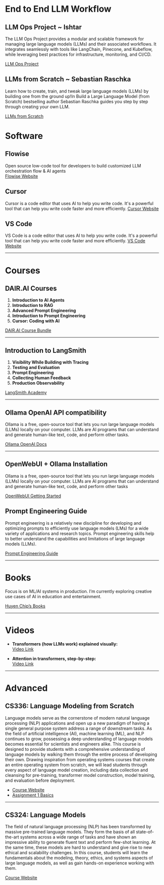 # End to End LLM Workflow

## LLM Ops Project ~ Ishtar
The LLM Ops Project provides a modular and scalable framework for managing large language models (LLMs) and their associated workflows. It integrates seamlessly with tools like LangChain, Pinecone, and Kubeflow, while leveraging best practices for infrastructure, monitoring, and CI/CD.

[LLM Ops Project](https://github.com/davestroud/llmops_langchain)


## LLMs from Scratch ~ Sebastian Raschka
Learn how to create, train, and tweak large language models (LLMs) by building one from the ground up!In Build a Large Language Model (from Scratch) bestselling author Sebastian Raschka guides you step by step through creating your own LLM.

[LLMs from Scratch](https://github.com/rasbt/LLMs-from-scratch)

# Software

## Flowise
Open source low-code tool for developers to build customized LLM orchestration flow & AI agents  
[Flowise Website](https://flowiseai.com/)

## Cursor
Cursor is a code editor that uses AI to help you write code. It's a powerful tool that can help you write code faster and more efficiently.
[Cursor Website](https://www.cursor.com/)

## VS Code
VS Code is a code editor that uses AI to help you write code. It's a powerful tool that can help you write code faster and more efficiently.
[VS Code Website](https://code.visualstudio.com/)


---

# Courses

## DAIR.AI Courses
1. **Introduction to AI Agents**  
2. **Introduction to RAG**  
3. **Advanced Prompt Engineering**  
4. **Introduction to Prompt Engineering**  
5. **Cursor: Coding with AI**  

[DAIR.AI Course Bundle](https://dair-ai.thinkific.com/bundles/pro)

---

## Introduction to LangSmith
1. **Visibility While Building with Tracing**  
2. **Testing and Evaluation**  
3. **Prompt Engineering**  
4. **Collecting Human Feedback**  
5. **Production Observability**

[LangSmith Academy](https://academy.langchain.com/enrollments)

---

## Ollama OpenAI API compatibility

Ollama is a free, open-source tool that lets you run large language models (LLMs) locally on your computer. LLMs are AI programs that can understand and generate human-like text, code, and perform other tasks.

[Ollama OpenAI Docs](https://github.com/ollama/ollama/blob/main/docs/openai.md)

---

## OpenWebUI + Ollama Installation

Ollama is a free, open-source tool that lets you run large language models (LLMs) locally on your computer. LLMs are AI programs that can understand and generate human-like text, code, and perform other tasks

[OpenWebUI Getting Started](https://docs.openwebui.com/getting-started/)


## Prompt Engineering Guide
Prompt engineering is a relatively new discipline for developing and optimizing prompts to efficiently use language models (LMs) for a wide variety of applications and research topics. Prompt engineering skills help to better understand the capabilities and limitations of large language models (LLMs).

[Prompt Engineering Guide](https://www.promptingguide.ai/)

---

# Books
Focus is on ML/AI systems in production. I’m currently exploring creative use cases of AI in education and entertainment.

[Huyen Chip’s Books](https://huyenchip.com/books/)

---

# Videos

- **Transformers (how LLMs work) explained visually:**  
  [Video Link](https://www.youtube.com/watch?v=wjZofJX0v4M&t=842s)

- **Attention in transformers, step-by-step:**  
  [Video Link](https://www.youtube.com/watch?v=eMlx5fFNoYc&t=514s)

---

# Advanced

## CS336: Language Modeling from Scratch
Language models serve as the cornerstone of modern natural language processing (NLP) applications and open up a new paradigm of having a single general purpose system address a range of downstream tasks. As the field of artificial intelligence (AI), machine learning (ML), and NLP continues to grow, possessing a deep understanding of language models becomes essential for scientists and engineers alike. This course is designed to provide students with a comprehensive understanding of language models by walking them through the entire process of developing their own. Drawing inspiration from operating systems courses that create an entire operating system from scratch, we will lead students through every aspect of language model creation, including data collection and cleansing for pre-training, transformer model construction, model training, and evaluation before deployment.

- [Course Website](https://stanford-cs336.github.io/spring2024/)  
- [Assignment 1 Basics](https://github.com/stanford-cs336/spring2024-assignment1-basics/tree/master)

---

## CS324: Language Models
The field of natural language processing (NLP) has been transformed by massive pre-trained language models. They form the basis of all state-of-the-art systems across a wide range of tasks and have shown an impressive ability to generate fluent text and perform few-shot learning. At the same time, these models are hard to understand and give rise to new ethical and scalability challenges. In this course, students will learn the fundamentals about the modeling, theory, ethics, and systems aspects of large language models, as well as gain hands-on experience working with them.

[Course Website](https://stanford-cs324.github.io/winter2022/)
